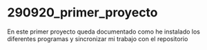 # 290920_primer_proyecto
En este primer proyecto queda documentado como he instalado los diferentes programas y sincronizar mi trabajo con el repositorio
